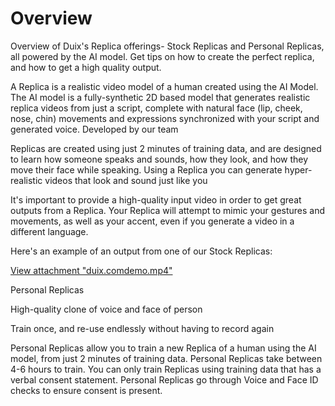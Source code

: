 # Overview

Overview of Duix's Replica offerings- Stock Replicas and Personal Replicas, all powered by the AI model. Get tips on how to create the perfect replica, and how to get a high quality output.

A Replica is a realistic video model of a human created using the AI Model. The AI model is a fully-synthetic 2D based model that generates realistic replica videos from just a script, complete with natural face (lip, cheek, nose, chin) movements and expressions synchronized with your script and generated voice. Developed by our team

Replicas are created using just 2 minutes of training data, and are designed to learn how someone speaks and sounds, how they look, and how they move their face while speaking. Using a Replica you can generate hyper-realistic videos that look and sound just like you

It's important to provide a high-quality input video in order to get great outputs from a Replica. Your Replica will attempt to mimic your gestures and movements, as well as your accent, even if you generate a video in a different language.

Here's an example of an output from one of our Stock Replicas:

[View attachment "duix.comdemo.mp4"](https://alidocs.dingtalk.com/i/nodes/vy20BglGWOMp71m3UmR2nydqJA7depqY?cid=63008155837&corpId=ding69a3a71350c0486d35c2f4657eb6378f&doc_type=wiki_doc&iframeQuery=anchorId%3DX02m9gqlfoynr0456vn6xs&utm_medium=im_card&utm_scene=person_space&utm_source=im)

Personal Replicas

High-quality clone of voice and face of person

Train once, and re-use endlessly without having to record again

Personal Replicas allow you to train a new Replica of a human using the AI model, from just 2 minutes of training data. Personal Replicas take between 4-6 hours to train. You can only train Replicas using training data that has a verbal consent statement. Personal Replicas go through Voice and Face ID checks to ensure consent is present.